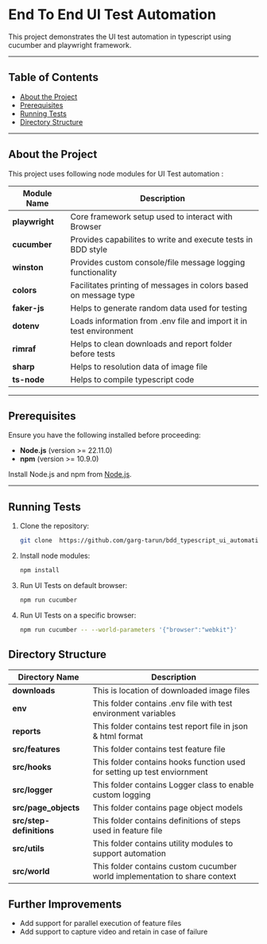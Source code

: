 # End To End UI Test Automation

This project demonstrates the UI test automation in typescript using cucumber and playwright framework.

---

## Table of Contents

- [About the Project](#about-the-project)
- [Prerequisites](#prerequisites)
- [Running Tests](#running-tests)
- [Directory Structure](#directory-structure)

---

## About the Project

This project uses following node modules for UI Test automation :

| Module Name      | Description                                                              |
|------------------|--------------------------------------------------------------------------|
| **playwright**   | Core framework setup used to interact with Browser                       |
| **cucumber**     | Provides capabilites to write and execute tests in BDD style             |
| **winston**      | Provides custom console/file message logging functionality               |
| **colors**       | Facilitates printing of messages in colors based on message type         |
| **faker-js**     | Helps to generate random data used for testing                           |
| **dotenv**       | Loads information from .env file and import it in test environment       |
| **rimraf**       | Helps to clean downloads and report folder before tests                  |
| **sharp**        | Helps to resolution data of image file                                   |
| **ts-node**      | Helps to compile typescript code                                         |

---

## Prerequisites

Ensure you have the following installed before proceeding:
- **Node.js** (version >= 22.11.0)
- **npm** (version >= 10.9.0)

Install Node.js and npm from [Node.js](https://nodejs.org/).

---

## Running Tests

1. Clone the repository:
   ```bash
   git clone  https://github.com/garg-tarun/bdd_typescript_ui_automation.git

2. Install node modules:
   ```bash
   npm install

3. Run UI Tests on default browser:
   ```bash
   npm run cucumber

4. Run UI Tests on a specific browser:

   ```bash
   npm run cucumber -- --world-parameters '{"browser":"webkit"}' 

## Directory Structure

| Directory Name      | Description                                                              |
|---------------------|--------------------------------------------------------------------------|
| **downloads**       | This is location of downloaded image files                               |
| **env**             | This folder contains .env file with test environment variables           |
| **reports**         | This folder contains test report file in json & html format              |
| **src/features**    | This folder contains test feature file |
| **src/hooks**       | This folder contains hooks function used for setting up test enviornment |
| **src/logger**      | This folder contains Logger class to enable custom logging |
| **src/page_objects**| This folder contains page object models |
| **src/step-definitions**| This folder contains definitions of steps used in feature file|
| **src/utils**       | This folder contains utility modules to support automation |
| **src/world**       | This folder contains custom cucumber world implementation to share context|

## Further Improvements

- Add support for parallel execution of feature files
- Add support to capture video and retain in case of failure 
